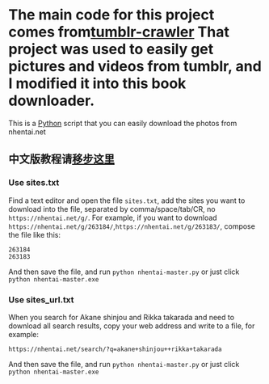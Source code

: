 The main code for this project comes from[tumblr-crawler](https://github.com/dixudx/tumblr-crawler)
That project was used to easily get pictures and videos from tumblr, and I modified it into this book downloader.
===============

This is a [Python](https://www.python.org) script that you can easily download the photos from nhentai.net

## 中文版教程请[移步这里](./README_CN.md)


### Use sites.txt

Find a text editor and open the file `sites.txt`, add the sites you want to download into the file, separated by comma/space/tab/CR, no `https://nhentai.net/g/`. For example, if you want to download `https://nhentai.net/g/263184/`,`https://nhentai.net/g/263183/`, compose the file like this:

```
263184
263183
```

And then save the file, and run `python nhentai-master.py`
or just click `python nhentai-master.exe`


### Use sites_url.txt

When you search for Akane shinjou and Rikka takarada and need to download all search results, copy your web address and write to a file, for example:

```
https://nhentai.net/search/?q=akane+shinjou++rikka+takarada
```

And then save the file, and run `python nhentai-master.py`
or just click `python nhentai-master.exe`